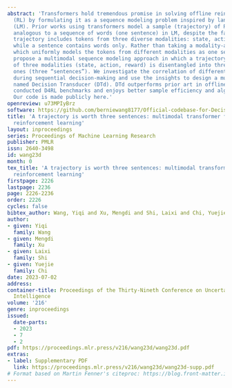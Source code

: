 ```yaml
---
abstract: 'Transformers hold tremendous promise in solving offline reinforcement learning
  (RL) by formulating it as a sequence modeling problem inspired by language modeling
  (LM). Prior works using transformers model a sample (trajectory) of RL as one sequence
  analogous to a sequence of words (one sentence) in LM, despite the fact that each
  trajectory includes tokens from three diverse modalities: state, action, and reward,
  while a sentence contains words only. Rather than taking a modality-agnostic approach
  which uniformly models the tokens from different modalities as one sequence, we
  propose a multimodal sequence modeling approach in which a trajectory (one “sentence”)
  of three modalities (state, action, reward) is disentangled into three unimodal
  ones (three “sentences”). We investigate the correlation of different modalities
  during sequential decision-making and use the insights to design a multimodal transformer,
  named Decision Transducer (DTd). DTd outperforms prior art in offline RL on the
  conducted D4RL benchmarks and enjoys better sample efficiency and algorithm flexibility.
  Our code is made publicly here.'
openreview: u73MPIyBrz
software: https://github.com/berniewang8177/Official-codebase-for-Decision-Transducer/
title: 'A trajectory is worth three sentences: multimodal transformer for offline
  reinforcement learning'
layout: inproceedings
series: Proceedings of Machine Learning Research
publisher: PMLR
issn: 2640-3498
id: wang23d
month: 0
tex_title: 'A trajectory is worth three sentences: multimodal transformer for offline
  reinforcement learning'
firstpage: 2226
lastpage: 2236
page: 2226-2236
order: 2226
cycles: false
bibtex_author: Wang, Yiqi and Xu, Mengdi and Shi, Laixi and Chi, Yuejie
author:
- given: Yiqi
  family: Wang
- given: Mengdi
  family: Xu
- given: Laixi
  family: Shi
- given: Yuejie
  family: Chi
date: 2023-07-02
address:
container-title: Proceedings of the Thirty-Nineth Conference on Uncertainty in Artificial
  Intelligence
volume: '216'
genre: inproceedings
issued:
  date-parts:
  - 2023
  - 7
  - 2
pdf: https://proceedings.mlr.press/v216/wang23d/wang23d.pdf
extras:
- label: Supplementary PDF
  link: https://proceedings.mlr.press/v216/wang23d/wang23d-supp.pdf
# Format based on Martin Fenner's citeproc: https://blog.front-matter.io/posts/citeproc-yaml-for-bibliographies/
---
```

